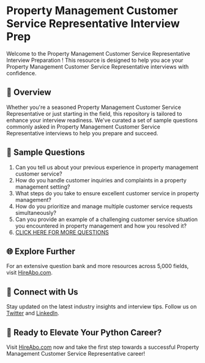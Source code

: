 # Property Management Customer Service Representative Interview Prep

Welcome to the Property Management Customer Service Representative Interview Preparation ! This resource is designed to help you ace your Property Management Customer Service Representative interviews with confidence.

## 🚀 Overview

Whether you're a seasoned Property Management Customer Service Representative or just starting in the field, this repository is tailored to enhance your interview readiness. We've curated a set of sample questions commonly asked in Property Management Customer Service Representative interviews to help you prepare and succeed.

## 📝 Sample Questions

1. Can you tell us about your previous experience in property management customer service?
2. How do you handle customer inquiries and complaints in a property management setting?
3. What steps do you take to ensure excellent customer service in property management?
4. How do you prioritize and manage multiple customer service requests simultaneously?
5. Can you provide an example of a challenging customer service situation you encountered in property management and how you resolved it?
6. [CLICK HERE FOR MORE QUESTIONS](https://hireabo.com/job/21_1_37/Property%20Management%20Customer%20Service%20Representative)

## 🌐 Explore Further

For an extensive question bank and more resources across 5,000 fields, visit [HireAbo.com](https://www.hireabo.com).

## 📱 Connect with Us

Stay updated on the latest industry insights and interview tips. Follow us on [Twitter](https://twitter.com/hireabo) and [LinkedIn](https://www.linkedin.com/in/hire-abo-3609972a8/).

## 🚀 Ready to Elevate Your Python Career?

Visit [HireAbo.com](https://www.hireabo.com) now and take the first step towards a successful Property Management Customer Service Representative career!